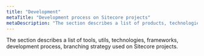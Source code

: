 ```yaml
---
title: "Development"
metaTitle: "Development process on Sitecore projects"
metaDescription: "The section describes a list of products, technologies, frameworks, tools, development process, branching strategy established on a Sitecore project."
---
```


The section describes a list of tools, utils, technologies, frameworks, development process, branching strategy used on Sitecore projects.
